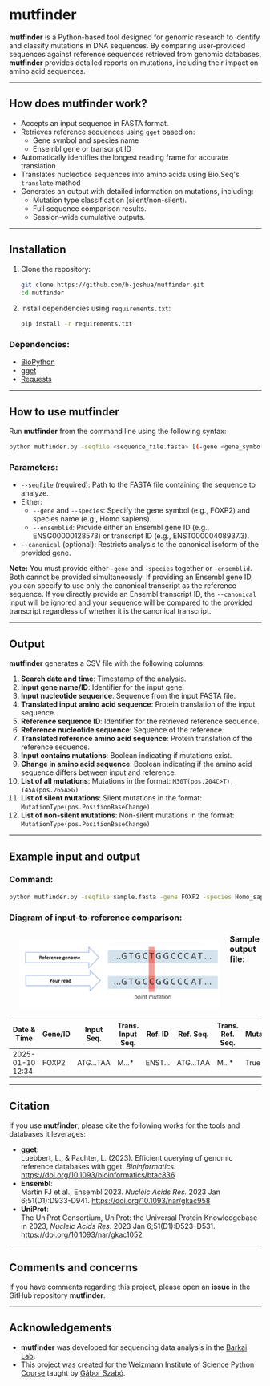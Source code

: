 # mutfinder

**mutfinder** is a Python-based tool designed for genomic research to identify and classify mutations in DNA sequences. By comparing user-provided sequences against reference sequences retrieved from genomic databases, **mutfinder** provides detailed reports on mutations, including their impact on amino acid sequences.

---

## How does mutfinder work?

- Accepts an input sequence in FASTA format.
- Retrieves reference sequences using `gget` based on:
  - Gene symbol and species name
  - Ensembl gene or transcript ID
- Automatically identifies the longest reading frame for accurate translation
- Translates nucleotide sequences into amino acids using Bio.Seq's `translate` method
- Generates an output with detailed information on mutations, including:
  - Mutation type classification (silent/non-silent).
  - Full sequence comparison results.
  - Session-wide cumulative outputs.

---

## Installation

1. Clone the repository:
   ```bash
   git clone https://github.com/b-joshua/mutfinder.git
   cd mutfinder
   ```

2. Install dependencies using `requirements.txt`:
   ```bash
   pip install -r requirements.txt
   ```

### Dependencies:

- [BioPython](https://biopython.org/docs/dev/api/Bio.Seq.html)
- [gget](https://gget.readthedocs.io/)
- [Requests](https://requests.readthedocs.io/en/latest/)

---

## How to use mutfinder

Run **mutfinder** from the command line using the following syntax:

```bash
python mutfinder.py -seqfile <sequence_file.fasta> [(-gene <gene_symbol> -species <species>) | -ensemblid <ensembl_id>] [--canonical]
```

### Parameters:
- `--seqfile` (required): Path to the FASTA file containing the sequence to analyze.
- Either:
  - `--gene` and `--species`: Specify the gene symbol (e.g., FOXP2) and species name (e.g., Homo sapiens).
  - `--ensemblid`: Provide either an Ensembl gene ID (e.g., ENSG00000128573) or transcript ID (e.g., ENST00000408937.3).
- `--canonical` (optional): Restricts analysis to the canonical isoform of the provided gene.

**Note:** You must provide either `-gene` and `-species` together or `-ensemblid`. Both cannot be provided simultaneously. If providing an Ensembl gene ID, you can specify to use only the canonical transcript as the reference sequence. If you directly provide an Ensembl transcript ID, the `--canonical` input will be ignored and your sequence will be compared to the provided transcript regardless of whether it is the canonical transcript.  

---

## Output

**mutfinder** generates a CSV file with the following columns:

1. **Search date and time**: Timestamp of the analysis.
2. **Input gene name/ID**: Identifier for the input gene.
3. **Input nucleotide sequence**: Sequence from the input FASTA file.
4. **Translated input amino acid sequence**: Protein translation of the input sequence.
5. **Reference sequence ID**: Identifier for the retrieved reference sequence.
6. **Reference nucleotide sequence**: Sequence of the reference.
7. **Translated reference amino acid sequence**: Protein translation of the reference sequence.
8. **Input contains mutations**: Boolean indicating if mutations exist.
9. **Change in amino acid sequence**: Boolean indicating if the amino acid sequence differs between input and reference.
10. **List of all mutations**: Mutations in the format: `M30T(pos.204C>T), T45A(pos.265A>G)`
11. **List of silent mutations**: Silent mutations in the format: `MutationType(pos.PositionBaseChange)`
12. **List of non-silent mutations**: Non-silent mutations in the format: `MutationType(pos.PositionBaseChange)`

---

## Example input and output

### Command:

```bash
python mutfinder.py -seqfile sample.fasta -gene FOXP2 -species Homo_sapiens
```


### Diagram of input-to-reference comparison:
<img  src="InputToReference.PNG"  width="400" style="float: left; padding: 20px;"/>

### Sample output file:

| Date & Time       | Gene/ID   | Input Seq. | Trans. Input Seq. | Ref. ID | Ref. Seq. | Trans. Ref. Seq. | Mutations | AA Changes | All Mutations                    | Silent Mutations | Non-Silent Mutations             |
|--------------------|-----------|------------|--------------------|---------|-----------|------------------|-----------|------------|----------------------------------|------------------|----------------------------------|
| 2025-01-10 12:34  | FOXP2     | ATG...TAA  | M...*              | ENST... | ATG...TAA | M...*            | True      | True       | M30T(pos.204C>T), T45A(pos.265A>G) | None             | M30T(pos.204C>T), T45A(pos.265A>G) |

---

## Citation

If you use **mutfinder**, please cite the following works for the tools and databases it leverages:

- **gget**:  
  Luebbert, L., & Pachter, L. (2023). Efficient querying of genomic reference databases with gget. *Bioinformatics.* https://doi.org/10.1093/bioinformatics/btac836  
- **Ensembl**:  
  Martin FJ et al., Ensembl 2023. *Nucleic Acids Res.* 2023 Jan 6;51(D1):D933-D941. https://doi.org/10.1093/nar/gkac958  
- **UniProt**:  
  The UniProt Consortium, UniProt: the Universal Protein Knowledgebase in 2023, *Nucleic Acids Res.* 2023 Jan 6;51(D1):D523–D531. https://doi.org/10.1093/nar/gkac1052

---

## Comments and concerns

If you have comments regarding this project, please open an **issue** in the GitHub repository **mutfinder**.

---

## Acknowledgements

- **mutfinder** was developed for sequencing data analysis in the [Barkai Lab](https://barkailab.wixsite.com/barkai).
- This project was created for the [Weizmann Institute of Science](https://www.weizmann.ac.il/pages/) [Python Course](https://github.com/szabgab/wis-python-course-2024-11) taught by [Gábor Szabó](https://szabgab.com/).
